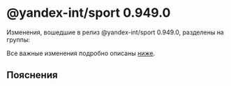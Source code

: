 # @yandex-int/sport 0.949.0

<!-- ЧЕЛОВЕЧЕСКОЕ ВСТУПЛЕНИЕ -->

Изменения, вошедшие в релиз @yandex-int/sport 0.949.0, разделены на группы:

Все важные изменения подробно описаны [ниже](#Пояснения).

## Пояснения

